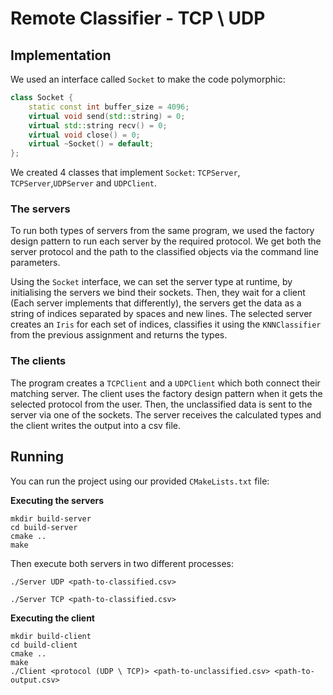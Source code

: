 # Remote Classifier - TCP \ UDP

## Implementation

We used an interface called `Socket` to make the code polymorphic:

```c++
class Socket {
    static const int buffer_size = 4096;
    virtual void send(std::string) = 0;
    virtual std::string recv() = 0;
    virtual void close() = 0;
    virtual ~Socket() = default;
};
```

We created 4 classes that implement `Socket`: `TCPServer`, `TCPServer`,`UDPServer` and `UDPClient`.

### The servers

To run both types of servers from the same program, we used the factory design pattern to run each server by the
required protocol. We get both the server protocol and the path to the classified objects via the command line
parameters.

Using the `Socket` interface, we can set the server type at runtime, by initialising the servers we bind their sockets.
Then, they wait for a client (Each server implements that differently), the servers get the data as a string of indices
separated by spaces and new lines. The selected server creates an `Iris` for each set of indices, classifies it using
the `KNNClassifier` from the previous assignment and returns the types.

### The clients

The program creates a `TCPClient` and a `UDPClient` which both connect their matching server. The client uses the
factory design pattern when it gets the selected protocol from the user. Then, the unclassified data is sent to the
server via one of the sockets. The server receives the calculated types and the client writes the output into a csv
file.

## Running

You can run the project using our provided `CMakeLists.txt` file:

**Executing the servers**

```
mkdir build-server
cd build-server
cmake ..
make
```

Then execute both servers in two different processes:

```
./Server UDP <path-to-classified.csv>
```

```
./Server TCP <path-to-classified.csv>
```

**Executing the client**

```
mkdir build-client
cd build-client
cmake ..
make
./Client <protocol (UDP \ TCP)> <path-to-unclassified.csv> <path-to-output.csv>
```